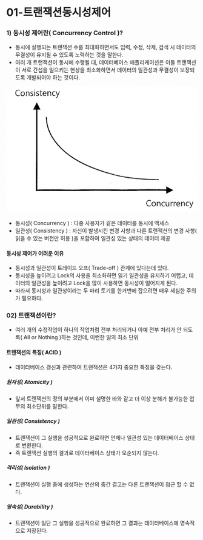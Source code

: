 # 01-트랜잭션동시성제어





### 1) 동시성 제어란( Concurrency Control )?

- 동시에 실행되는 트랜잭션 수를 최대화하면서도 입력, 수정, 삭제, 검색 시 데이터의 무결성이 유지될 수 있도록 노력하는 것을 말한다.
- 여러 개 트랜잭션이 동시에 수행될 대, 데이터베이스 애플리케이션은 이들 트랜잭션이 서로 간섭을 일으키는 현상을 최소화하면서 데이터의 일관성과 무결성이 보장되도록 개발되어야 하는 것이다.



![스크린샷 2024-02-20 오전 11.35.39](../../img/021.png)

- 동시성( Concurrency ) : 다중 사용자가 같은 데이터를 동시에 액세스
- 일관성( Consistency ) : 자신이 발생시킨 변경 사항과 다른 트랜잭션의 변경 사항( 읽을 수 있는 버전만 허용 )을 포함하여 일관성 있는 상태의 데이터 제공



#### 동시성 제어가 어려운 이유

- 동시성과 일관성이 트레이드 오프( Trade-off ) 관계에 있다는데 있다.
- 동시성을 높이려고 Lock의 사용을 최소화하면 읽기 일관성을 유지하기 어렵고, 데이터의 일관성을 높이려고 Lock을 많이 사용하면 동시성이 떨어지게 된다.
- 따라서 동시성과 일관성이라는 두 마리 토기를 한거번에 잡으려면 매우 세심한 주의가 필요하다.





### 02) 트랜잭션이란?

- 여러 개의 수정작업이 하나의 작업처럼 전부 처리되거나 아예 전부 처리가 안 되도록( All or Nothing )하는 것인데, 이런한 일의 최소 단위



#### 트랜잭션의 특징( ACID )

- 데이터베이스 갱신과 관련하여 트랜잭션은 4가지 중요한 특징을 갖는다.

##### 원자성( Atomicity )

- 앞서 트랜잭션의 정의 부분에서 이미 설명한 바와 같고 더 이상 분해가 불가능한 업무의 최소단위를 말한다.

##### 일관성( Consistency )

- 트랜잭션이 그 실행을 성공적으로 완료하면 언제나 일관성 있는 데이터베이스 상태로 변환한다.
- 즉 트랜잭션 실행의 결과로 데이터베이스 상태가 모순되지 않는다.

##### 격리성( lsolation )

- 트랜잭션이 실행 중에 생성하는 연산의 중간 결고는 다른 트랜잭션이 접근 할 수 없다.

##### 영속성( Durability )

- 트랜잭션이 일단 그 실행을 성공적으로 완료하면 그 결과는 데이터베이스에 영속적으로 저장된다.
